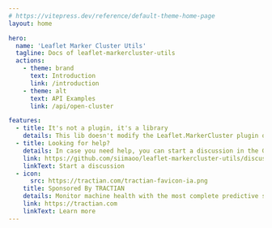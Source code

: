 ```yaml
---
# https://vitepress.dev/reference/default-theme-home-page
layout: home

hero:
  name: 'Leaflet Marker Cluster Utils'
  tagline: Docs of leaflet-markercluster-utils
  actions:
    - theme: brand
      text: Introduction
      link: /introduction
    - theme: alt
      text: API Examples
      link: /api/open-cluster

features:
  - title: It's not a plugin, it's a library
    details: This lib doesn't modify the Leaflet.MarkerCluster plugin or Leaflet. It's just a library that provides some useful functions to work with the plugin.
  - title: Looking for help?
    details: In case you need help, you can start a discussion in the GitHub Discussions.
    link: https://github.com/siimaoo/leaflet-markercluster-utils/discussions
    linkText: Start a discussion
  - icon:
      src: https://tractian.com/tractian-favicon-ia.png
    title: Sponsored By TRACTIAN
    details: Monitor machine health with the most complete predictive system of the market. Get information in real time to improve your maintenance performance.
    link: https://tractian.com
    linkText: Learn more
---
```

